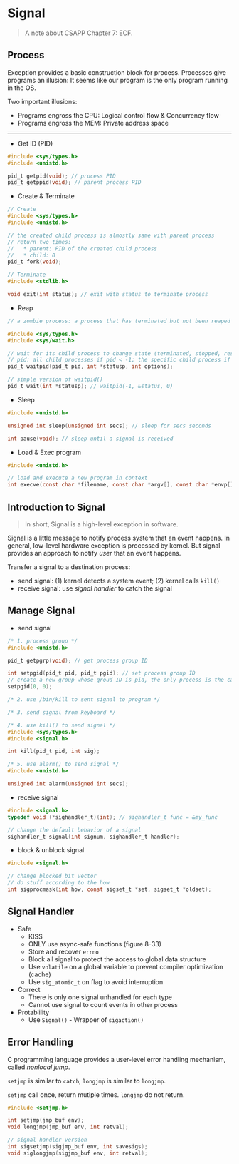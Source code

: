 # Signal

> A note about CSAPP Chapter 7: ECF.

## Process

Exception provides a basic construction block for process. Processes give
programs an illusion: It seems like our program is the only program running in
the OS.

Two important illusions:
* Programs engross the CPU: Logical control flow & Concurrency flow
* Programs engross the MEM: Private address space

---

* Get ID (PID)
```c
#include <sys/types.h>
#include <unistd.h>

pid_t getpid(void); // process PID
pid_t getppid(void); // parent process PID
```

* Create & Terminate
```c
// Create
#include <sys/types.h>
#include <unistd.h>

// the created child process is almostly same with parent process
// return two times:
//   * parent: PID of the created child process
//   * child: 0
pid_t fork(void);

// Terminate
#include <stdlib.h>

void exit(int status); // exit with status to terminate process
```

* Reap
```c
// a zombie process: a process that has terminated but not been reaped

#include <sys/types.h>
#include <sys/wait.h>

// wait for its child process to change state (terminated, stopped, resumed)
// pid: all child processes if pid < -1; the specific child process if pid > 0
pid_t waitpid(pid_t pid, int *statusp, int options);

// simple version of waitpid()
pid_t wait(int *statusp); // waitpid(-1, &status, 0)
```

* Sleep
```c
#include <unistd.h>

unsigned int sleep(unsigned int secs); // sleep for secs seconds

int pause(void); // sleep until a signal is received
```

* Load & Exec program
```c
#include <unistd.h>

// load and execute a new program in context
int execve(const char *filename, const char *argv[], const char *envp[]);
```

## Introduction to Signal

> In short, Signal is a high-level exception in software.

Signal is a little message to notify process system that an event happens. In
general, low-level hardware exception is processed by kernel. But signal
provides an approach to notify *user* that an event happens.

Transfer a signal to a destination process:
* send signal: (1) kernel detects a system event; (2) kernel calls `kill()`
* receive signal: use *signal handler* to catch the signal

## Manage Signal

* send signal
```c
/* 1. process group */
#include <unistd.h>

pid_t getpgrp(void); // get process group ID

int setpgid(pid_t pid, pid_t pgid); // set process group ID
// create a new group whose groud ID is pid, the only process is the caller process
setpgid(0, 0);

/* 2. use /bin/kill to sent signal to program */

/* 3. send signal from keyboard */

/* 4. use kill() to send signal */
#include <sys/types.h>
#include <signal.h>

int kill(pid_t pid, int sig);

/* 5. use alarm() to send signal */
#include <unistd.h>

unsigned int alarm(unsigned int secs);

```

* receive signal
```c
#include <signal.h>
typedef void (*sighandler_t)(int); // sighandler_t func = &my_func

// change the default behavior of a signal
sighandler_t signal(int signum, sighandler_t handler);
```

* block & unblock signal
```c
#include <signal.h>

// change blocked bit vector
// do stuff according to the how
int sigprocmask(int how, const sigset_t *set, sigset_t *oldset);
```

## Signal Handler

* Safe
    * KISS
    * ONLY use async-safe functions (figure 8-33)
    * Store and recover `errno`
    * Block all signal to protect the access to global data structure
    * Use `volatile` on a global variable to prevent compiler optimization (cache)
    * Use `sig_atomic_t` on flag to avoid interruption
* Correct
    * There is only one signal unhandled for each type
    * Cannot use signal to count events in other process
* Protablility
    * Use `Signal()` - Wrapper of `sigaction()`

## Error Handling

C programming language provides a user-level error handling mechanism, called
*nonlocal jump*.

`setjmp` is similar to `catch`, `longjmp` is similar to `longjmp`.

`setjmp` call once, return mutiple times. `longjmp` do not return.

```c
#include <setjmp.h>

int setjmp(jmp_buf env);
void longjmp(jmp_buf env, int retval);

// signal handler version
int sigsetjmp(sigjmp_buf env, int savesigs);
void siglongjmp(sigjmp_buf env, int retval);
```
